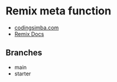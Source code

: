 # Remix meta function

- [codingsimba.com](https://codingsimba.com)
- [Remix Docs](https://remix.run/docs)

## Branches

- main
- starter
